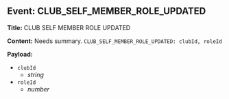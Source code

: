 ## Event: CLUB_SELF_MEMBER_ROLE_UPDATED

**Title:** CLUB SELF MEMBER ROLE UPDATED

**Content:**
Needs summary.
`CLUB_SELF_MEMBER_ROLE_UPDATED: clubId, roleId`

**Payload:**
- `clubId`
  - *string*
- `roleId`
  - *number*